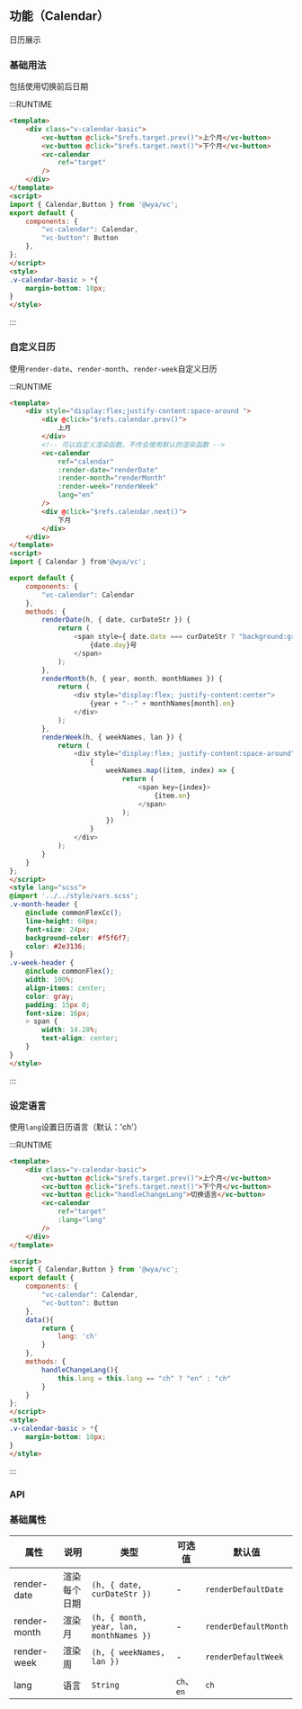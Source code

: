 ## 功能（Calendar）

日历展示

### 基础用法
包括使用切换前后日期

:::RUNTIME
```html
<template>
	<div class="v-calendar-basic">
		<vc-button @click="$refs.target.prev()">上个月</vc-button>
		<vc-button @click="$refs.target.next()">下个月</vc-button>
		<vc-calendar
			ref="target"
		/>
	</div>
</template>
<script>
import { Calendar,Button } from '@wya/vc';
export default {
	components: {
		"vc-calendar": Calendar,
		"vc-button": Button
	},
};
</script>
<style>
.v-calendar-basic > *{
	margin-bottom: 10px;
}
</style>
```
:::

### 自定义日历
使用`render-date`、`render-month`、`render-week`自定义日历

:::RUNTIME
```html
<template>
	<div style="display:flex;justify-content:space-around ">
		<div @click="$refs.calendar.prev()">
			上月
		</div>
		<!-- 可以自定义渲染函数，不传会使用默认的渲染函数 -->
		<vc-calendar
			ref="calendar"
			:render-date="renderDate"
			:render-month="renderMonth"
			:render-week="renderWeek"
			lang="en"
		/>
		<div @click="$refs.calendar.next()">
			下月
		</div>
	</div>
</template>
<script>
import { Calendar } from'@wya/vc';

export default {
	components: {
		"vc-calendar": Calendar
	},
	methods: {
		renderDate(h, { date, curDateStr }) {
			return (
				<span style={ date.date === curDateStr ? "background:gray;" : ""}>
					{date.day}号
				</span>
			);
		},
		renderMonth(h, { year, month, monthNames }) {
			return (
				<div style="display:flex; justify-content:center">
					{year + "--" + monthNames[month].en}
				</div>
			);
		},
		renderWeek(h, { weekNames, lan }) {
			return (
				<div style="display:flex; justify-content:space-around">
					{
						weekNames.map((item, index) => {
							return (
								<span key={index}>
									{item.en}
								</span>
							);
						})
					}
				</div>
			);
		}
	}
};
</script>
<style lang="scss">
@import '../../style/vars.scss';
.v-month-header {
	@include commonFlexCc();
	line-height: 60px;
	font-size: 24px;
	background-color: #f5f6f7;
	color: #2e3136;
}
.v-week-header {
	@include commonFlex();
	width: 100%;
	align-items: center;
	color: gray;
	padding: 15px 0;
	font-size: 16px;
	> span {
		width: 14.28%;
		text-align: center;
	}
}
</style>
```
:::

### 设定语言

使用`lang`设置日历语言（默认：'ch'）

:::RUNTIME
```html
<template>
	<div class="v-calendar-basic">
		<vc-button @click="$refs.target.prev()">上个月</vc-button>
		<vc-button @click="$refs.target.next()">下个月</vc-button>
		<vc-button @click="handleChangeLang">切换语言</vc-button>
		<vc-calendar
			ref="target"
			:lang="lang"
		/>
	</div>
</template>

<script>
import { Calendar,Button } from '@wya/vc';
export default {
	components: {
		"vc-calendar": Calendar,
		"vc-button": Button
	},
	data(){
		return {
			lang: 'ch'
		}
	},
	methods: {
		handleChangeLang(){
			this.lang = this.lang == "ch" ? "en" : "ch"
		}
	}
};
</script>
<style>
.v-calendar-basic > *{
	margin-bottom: 10px;
}
</style>
```
:::

### API

### 基础属性
属性 | 说明 | 类型 | 可选值 | 默认值
---|---|---|---|---
render-date | 渲染每个日期 | `(h, { date, curDateStr })` | - | `renderDefaultDate`
render-month | 渲染月 | `(h, { month, year, lan, monthNames })` | - | `renderDefaultMonth`
render-week | 渲染周 | `(h, { weekNames, lan })` | - | `renderDefaultWeek`
lang | 语言 | `String` | `ch`、`en` | `ch`
